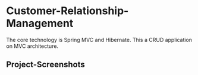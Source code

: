 # Customer-Relationship-Management
The core technology is Spring MVC and Hibernate. This a CRUD application on MVC architecture.

## Project-Screenshots
